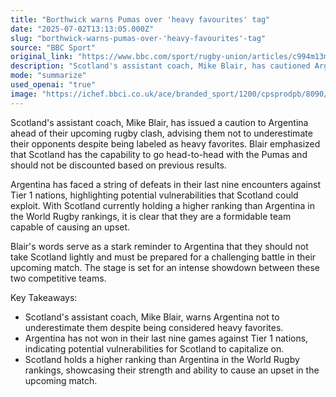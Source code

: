 ```yaml
---
title: "Borthwick warns Pumas over 'heavy favourites' tag"
date: "2025-07-02T13:13:05.000Z"
slug: "borthwick-warns-pumas-over-'heavy-favourites'-tag"
source: "BBC Sport"
original_link: "https://www.bbc.com/sport/rugby-union/articles/c994m13m2vzo"
description: "Scotland's assistant coach, Mike Blair, has cautioned Argentina not to underestimate them ahead of their rugby clash, emphasizing that Scotland is capable of competing with the Pumas. Despite Argentina's recent string of defeats against Tier 1 nations, Scotland holds a higher ranking and should not be discounted. Blair's warning serves as a reminder to Argentina to be prepared for a tough battle in their upcoming match against a formidable Scottish team."
mode: "summarize"
used_openai: "true"
image: "https://ichef.bbci.co.uk/ace/branded_sport/1200/cpsprodpb/8090/live/692c1f50-5743-11f0-960d-e9f1088a89fe.jpg"
---
```


Scotland's assistant coach, Mike Blair, has issued a caution to Argentina ahead of their upcoming rugby clash, advising them not to underestimate their opponents despite being labeled as heavy favorites. Blair emphasized that Scotland has the capability to go head-to-head with the Pumas and should not be discounted based on previous results.

Argentina has faced a string of defeats in their last nine encounters against Tier 1 nations, highlighting potential vulnerabilities that Scotland could exploit. With Scotland currently holding a higher ranking than Argentina in the World Rugby rankings, it is clear that they are a formidable team capable of causing an upset.

Blair's words serve as a stark reminder to Argentina that they should not take Scotland lightly and must be prepared for a challenging battle in their upcoming match. The stage is set for an intense showdown between these two competitive teams.

Key Takeaways:
- Scotland's assistant coach, Mike Blair, warns Argentina not to underestimate them despite being considered heavy favorites.
- Argentina has not won in their last nine games against Tier 1 nations, indicating potential vulnerabilities for Scotland to capitalize on.
- Scotland holds a higher ranking than Argentina in the World Rugby rankings, showcasing their strength and ability to cause an upset in the upcoming match.